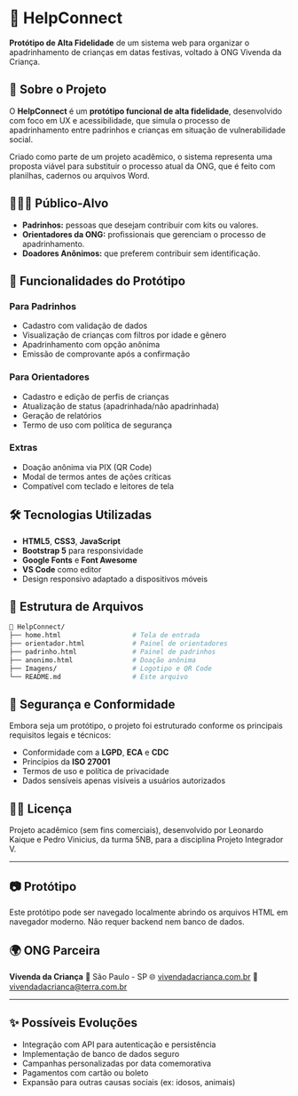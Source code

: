 # 🧡 HelpConnect

**Protótipo de Alta Fidelidade** de um sistema web para organizar o apadrinhamento de crianças em datas festivas, voltado à ONG Vivenda da Criança.

## 📌 Sobre o Projeto

O **HelpConnect** é um **protótipo funcional de alta fidelidade**, desenvolvido com foco em UX e acessibilidade, que simula o processo de apadrinhamento entre padrinhos e crianças em situação de vulnerabilidade social.

Criado como parte de um projeto acadêmico, o sistema representa uma proposta viável para substituir o processo atual da ONG, que é feito com planilhas, cadernos ou arquivos Word.

## 👨‍👩‍👧 Público-Alvo

- **Padrinhos:** pessoas que desejam contribuir com kits ou valores.
- **Orientadores da ONG:** profissionais que gerenciam o processo de apadrinhamento.
- **Doadores Anônimos:** que preferem contribuir sem identificação.

## 🚀 Funcionalidades do Protótipo

### Para Padrinhos
- Cadastro com validação de dados
- Visualização de crianças com filtros por idade e gênero
- Apadrinhamento com opção anônima
- Emissão de comprovante após a confirmação

### Para Orientadores
- Cadastro e edição de perfis de crianças
- Atualização de status (apadrinhada/não apadrinhada)
- Geração de relatórios
- Termo de uso com política de segurança

### Extras
- Doação anônima via PIX (QR Code)
- Modal de termos antes de ações críticas
- Compatível com teclado e leitores de tela

## 🛠️ Tecnologias Utilizadas

- **HTML5**, **CSS3**, **JavaScript**
- **Bootstrap 5** para responsividade
- **Google Fonts** e **Font Awesome**
- **VS Code** como editor
- Design responsivo adaptado a dispositivos móveis

## 🧱 Estrutura de Arquivos

```bash
📁 HelpConnect/
├── home.html                  # Tela de entrada
├── orientador.html            # Painel de orientadores
├── padrinho.html              # Painel de padrinhos
├── anonimo.html               # Doação anônima
├── Imagens/                   # Logotipo e QR Code
└── README.md                  # Este arquivo
````

## 🔐 Segurança e Conformidade

Embora seja um protótipo, o projeto foi estruturado conforme os principais requisitos legais e técnicos:

* Conformidade com a **LGPD**, **ECA** e **CDC**
* Princípios da **ISO 27001**
* Termos de uso e política de privacidade
* Dados sensíveis apenas visíveis a usuários autorizados

## 🧑‍⚖️ Licença

Projeto acadêmico (sem fins comerciais), desenvolvido por Leonardo Kaique e Pedro Vinicius, da turma 5NB, para a disciplina Projeto Integrador V.

---

## 📷 Protótipo

Este protótipo pode ser navegado localmente abrindo os arquivos HTML em navegador moderno. Não requer backend nem banco de dados.

## 🌍 ONG Parceira

**Vivenda da Criança**
📍 São Paulo - SP
🌐 [vivendadacrianca.com.br](https://www.vivendadacrianca.com.br/)
📧 [vivendadacrianca@terra.com.br](mailto:vivendadacrianca@terra.com.br)

---

## ✨ Possíveis Evoluções

* Integração com API para autenticação e persistência
* Implementação de banco de dados seguro
* Campanhas personalizadas por data comemorativa
* Pagamentos com cartão ou boleto
* Expansão para outras causas sociais (ex: idosos, animais)

